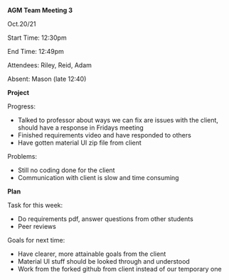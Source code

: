 ﻿**AGM Team Meeting 3**

Oct.20/21

Start Time: 12:30pm

End Time: 12:49pm 

Attendees: Riley, Reid, Adam

Absent: Mason (late 12:40)

**Project**

Progress:

- Talked to professor about ways we can fix are issues with the client, should have a response in Fridays meeting
- Finished requirements video and have responded to others
- Have gotten material UI zip file from client

Problems:

- Still no coding done for the client
- Communication with client is slow and time consuming

**Plan**

Task for this week:

- Do requirements pdf, answer questions from other students
- Peer reviews

Goals for next time:

- Have clearer, more attainable goals from the client 
- Material UI stuff should be looked through and understood
- Work from the forked github from client instead of our temporary one
